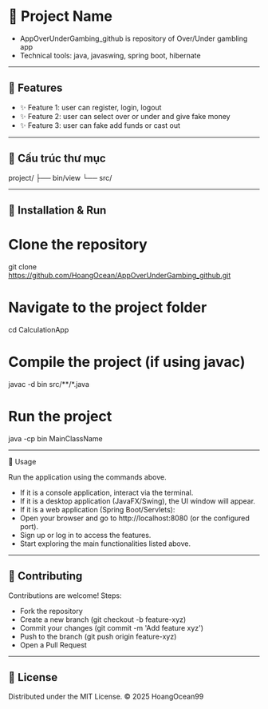 # 🎯 Project Name

- AppOverUnderGambing_github is repository of Over/Under gambling app 
- Technical tools: java, javaswing, spring boot, hibernate

---

## 🚀 Features
- ✨ Feature 1: user can register, login, logout
- ✨ Feature 2: user can select over or under and give fake money
- ✨ Feature 3: user can fake add funds or cast out
---

## 📂 Cấu trúc thư mục
project/
├── bin/view
└── src/

---

## 🔧 Installation & Run
# Clone the repository
git clone https://github.com/HoangOcean/AppOverUnderGambing_github.git

# Navigate to the project folder
cd CalculationApp

# Compile the project (if using javac)
javac -d bin src/**/*.java

# Run the project
java -cp bin MainClassName


---

📖 Usage

Run the application using the commands above.
- If it is a console application, interact via the terminal.
- If it is a desktop application (JavaFX/Swing), the UI window will appear.
- If it is a web application (Spring Boot/Servlets):
- Open your browser and go to http://localhost:8080 (or the configured port).
- Sign up or log in to access the features.
- Start exploring the main functionalities listed above.

---

## 🤝 Contributing
Contributions are welcome!
Steps:
  - Fork the repository
  - Create a new branch (git checkout -b feature-xyz)
  - Commit your changes (git commit -m 'Add feature xyz')
  - Push to the branch (git push origin feature-xyz)
  - Open a Pull Request

---

## 📜 License

Distributed under the MIT
 License.
© 2025 HoangOcean99
